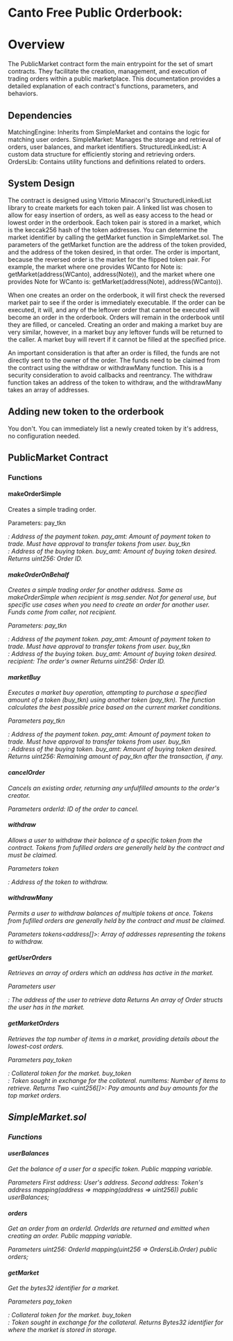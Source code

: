# Canto Free Public Orderbook:

# Overview

The PublicMarket contract form the main entrypoint for the set of smart contracts. They facilitate the creation, management, and execution of trading orders within a public marketplace. This documentation provides a detailed explanation of each contract's functions, parameters, and behaviors.

## Dependencies
MatchingEngine: Inherits from SimpleMarket and contains the logic for matching user orders.
SimpleMarket: Manages the storage and retrieval of orders, user balances, and market identifiers.
StructuredLinkedList: A custom data structure for efficiently storing and retrieving orders.
OrdersLib: Contains utility functions and definitions related to orders.

## System Design

The contract is designed using Vittorio Minacori's StructuredLinkedList library to create markets for each token pair. A linked list was chosen to allow for easy insertion of orders, as well as easy access to the head or lowest order in the orderbook. Each token pair is stored in a market, which is the keccak256 hash of the token addresses. You can determine the market identifier by calling the getMarket function in SimpleMarket.sol. The parameters of the getMarket function are the address of the token provided, and the address of the token desired, in that order. The order is important, because the reversed order is the market for the flipped token pair. For example, the market where one provides WCanto for Note is: getMarket(address(WCanto), address(Note)), and the market where one provides Note for WCanto is: getMarket(address(Note), address(WCanto)). 

When one creates an order on the orderbook, it will first check the reversed market pair to see if the order is immediately executable. If the order can be executed, it will, and any of the leftover order that cannot be executed will become an order in the orderbook. Orders will remain in the orderbook until they are filled, or canceled. Creating an order and making a market buy are very similar, however, in a market buy any leftover funds will be returned to the caller. A market buy will revert if it cannot be filled at the specified price. 

An important consideration is that after an order is filled, the funds are not directly sent to the owner of the order. The funds need to be claimed from the contract using the withdraw or withdrawMany function. This is a security consideration to avoid callbacks and reentrancy. The withdraw function takes an address of the token to withdraw, and the withdrawMany takes an array of addresses. 

## Adding new token to the orderbook

You don't. You can immediately list a newly created token by it's address, no configuration needed. 

## PublicMarket Contract

### Functions

#### makeOrderSimple

Creates a simple trading order. 

Parameters:
pay_tkn<address>: Address of the payment token. 
pay_amt<uint256>: Amount of payment token to trade. Must have approval to transfer tokens from user.
buy_tkn<address>: Address of the buying token.
buy_amt<uint256>: Amount of buying token desired.
Returns
uint256: Order ID. 

#### makeOrderOnBehalf

Creates a simple trading order for another address. Same as makeOrderSimple when recipient is msg.sender. Not for general use, but specific use cases when you need to create an order for another user. Funds come from caller, not recipient. 

Parameters:
pay_tkn<address>: Address of the payment token. 
pay_amt<uint256>: Amount of payment token to trade. Must have approval to transfer tokens from user.
buy_tkn<address>: Address of the buying token.
buy_amt<uint256>: Amount of buying token desired.
recipient: The order's owner
Returns
uint256: Order ID. 

#### marketBuy
Executes a market buy operation, attempting to purchase a specified amount of a token (buy_tkn) using another token (pay_tkn). The function calculates the best possible price based on the current market conditions.

Parameters
pay_tkn<address>: Address of the payment token. 
pay_amt<uint256>: Amount of payment token to trade. Must have approval to transfer tokens from user.
buy_tkn<address>: Address of the buying token.
buy_amt<uint256>: Amount of buying token desired.
Returns
uint256: Remaining amount of pay_tkn after the transaction, if any.

#### cancelOrder
Cancels an existing order, returning any unfulfilled amounts to the order's creator.

Parameters
orderId<uint256>: ID of the order to cancel.

#### withdraw
Allows a user to withdraw their balance of a specific token from the contract. Tokens from fufilled orders are generally held by the contract and must be claimed.

Parameters
token<address>: Address of the token to withdraw.

#### withdrawMany
Permits a user to withdraw balances of multiple tokens at once. Tokens from fufilled orders are generally held by the contract and must be claimed.

Parameters
tokens<address[]>: Array of addresses representing the tokens to withdraw.

#### getUserOrders
Retrieves an array of orders which an address has active in the market.

Parameters
user<address>: The address of the user to retrieve data
Returns
An array of Order structs the user has in the market.

#### getMarketOrders
Retrieves the top number of items in a market, providing details about the lowest-cost orders.

Parameters
pay_token<address>: Collateral token for the market.
buy_token<address>: Token sought in exchange for the collateral.
numItems<uint256>: Number of items to retrieve.
Returns
Two <uint256[]>: Pay amounts and buy amounts for the top market orders.

## SimpleMarket.sol
### Functions

#### userBalances
Get the balance of a user for a specific token. Public mapping variable.

Parameters
First address: User's address.
Second address: Token's address
mapping(address => mapping(address => uint256)) public userBalances;

#### orders
Get an order from an orderId. OrderIds are returned and emitted when creating an order. Public mapping variable. 

Parameters
uint256: OrderId
mapping(uint256 => OrdersLib.Order) public orders;

#### getMarket 
Get the bytes32 identifier for a market. 

Parameters
pay_token<address>: Collateral token for the market.
buy_token<address>: Token sought in exchange for the collateral.
Returns
Bytes32 identifier for where the market is stored in storage.